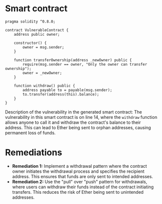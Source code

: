 # Smart contract

```solidity
pragma solidity ^0.8.0;

contract VulnerableContract {
    address public owner;

    constructor() {
        owner = msg.sender;
    }

    function transferOwnership(address _newOwner) public {
        require(msg.sender == owner, "Only the owner can transfer ownership");
        owner = _newOwner;
    }

    function withdraw() public {
        address payable to = payable(msg.sender);
        to.transfer(address(this).balance);
    }
}
```

Description of the vulnerability in the generated smart contract:
The vulnerability in this smart contract is on line 14, where the `withdraw` function allows anyone to call it and withdraw the contract's balance to their address. This can lead to Ether being sent to orphan addresses, causing permanent loss of funds.

# Remediations

- **Remediation 1:** Implement a withdrawal pattern where the contract owner initiates the withdrawal process and specifies the recipient address. This ensures that funds are only sent to intended addresses.
- **Remediation 2:** Use the "pull" over "push" pattern for withdrawals, where users can withdraw their funds instead of the contract initiating transfers. This reduces the risk of Ether being sent to unintended addresses.